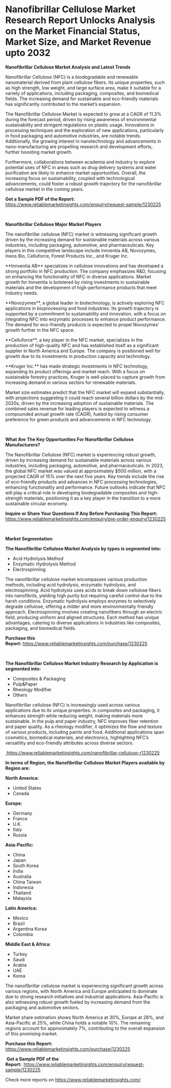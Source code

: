 <p><h1>Nanofibrillar Cellulose Market Research Report Unlocks Analysis on the Market Financial Status, Market Size, and Market Revenue upto 2032</h1></p><p><strong>Nanofibrillar Cellulose Market Analysis and Latest Trends</strong></p>
<p><p>Nanofibrillar Cellulose (NFC) is a biodegradable and renewable nanomaterial derived from plant cellulose fibers. Its unique properties, such as high strength, low weight, and large surface area, make it suitable for a variety of applications, including packaging, composites, and biomedical fields. The increasing demand for sustainable and eco-friendly materials has significantly contributed to the market’s expansion.</p><p>The Nanofibrillar Cellulose Market is expected to grow at a CAGR of 11.3% during the forecast period, driven by rising awareness of environmental sustainability and stringent regulations on plastic usage. Innovations in processing techniques and the exploration of new applications, particularly in food packaging and automotive industries, are notable trends. Additionally, the growing interest in nanotechnology and advancements in nano-manufacturing are propelling research and development efforts, further boosting market growth. </p><p>Furthermore, collaborations between academia and industry to explore potential uses of NFC in areas such as drug delivery systems and water purification are likely to enhance market opportunities. Overall, the increasing focus on sustainability, coupled with technological advancements, could foster a robust growth trajectory for the nanofibrillar cellulose market in the coming years.</p></p>
<p><strong>Get a Sample PDF of the Report:&nbsp;</strong> <a href="https://www.reliablemarketinsights.com/enquiry/request-sample/1230225?utm_campaign=3540&utm_medium=2&utm_source=Github&utm_content=ia&utm_term=01042025&utm_id=nanofibrillar-cellulose">https://www.reliablemarketinsights.com/enquiry/request-sample/1230225</a></p>
<p>&nbsp;</p>
<p><strong>Nanofibrillar Cellulose Major Market Players</strong></p>
<p><p>The nanofibrillar cellulose (NFC) market is witnessing significant growth driven by the increasing demand for sustainable materials across various industries, including packaging, automotive, and pharmaceuticals. Key players in this competitive landscape include Innventia AB, Novozymes, Ineos Bio, Celluforce, Forest Products Inc., and Kruger Inc.</p><p>**Innventia AB** specializes in cellulose innovations and has developed a strong portfolio in NFC production. The company emphasizes R&D, focusing on enhancing the functionality of NFC in diverse applications. Market growth for Innventia is bolstered by rising investments in sustainable materials and the development of high-performance products that meet industry needs. </p><p>**Novozymes**, a global leader in biotechnology, is actively exploring NFC applications in bioprocessing and food industries. Its growth trajectory is supported by a commitment to sustainability and innovation, with a focus on integrating NFC into enzymatic processes to enhance product performance. The demand for eco-friendly products is expected to propel Novozymes' growth further in the NFC space.</p><p>**Celluforce**, a key player in the NFC market, specializes in the production of high-quality NFC and has established itself as a significant supplier in North America and Europe. The company is positioned well for growth due to its investments in production capacity and technology. </p><p>**Kruger Inc.** has made strategic investments in NFC technology, expanding its product offerings and market reach. With a focus on sustainable forestry practices, Kruger is well-placed to capture growth from increasing demand in various sectors for renewable materials.</p><p>Market size estimates predict that the NFC market will expand substantially, with projections suggesting it could reach several billion dollars by the mid-2020s, driven by the increasing adoption of sustainable materials. The combined sales revenue for leading players is expected to witness a compounded annual growth rate (CAGR), fueled by rising consumer preference for green products and advancements in NFC technology.</p></p>
<p>&nbsp;</p>
<p><strong>What Are The Key Opportunities For Nanofibrillar Cellulose Manufacturers?</strong></p>
<p><p>The Nanofibrillar Cellulose (NFC) market is experiencing robust growth, driven by increasing demand for sustainable materials across various industries, including packaging, automotive, and pharmaceuticals. In 2023, the global NFC market was valued at approximately $500 million, with a projected CAGR of 15% over the next five years. Key trends include the rise of eco-friendly products and advances in NFC processing technologies, enhancing functionality and performance. Future outlooks indicate that NFC will play a critical role in developing biodegradable composites and high-strength materials, positioning it as a key player in the transition to a more sustainable circular economy.</p></p>
<p><strong>Inquire or Share Your Questions If Any Before Purchasing This Report:</strong> <a href="https://www.reliablemarketinsights.com/enquiry/pre-order-enquiry/1230225?utm_campaign=3540&utm_medium=2&utm_source=Github&utm_content=ia&utm_term=01042025&utm_id=nanofibrillar-cellulose">https://www.reliablemarketinsights.com/enquiry/pre-order-enquiry/1230225</a></p>
<p>&nbsp;</p>
<p><strong>Market Segmentation</strong></p>
<p><strong>The Nanofibrillar Cellulose Market Analysis by types is segmented into:</strong></p>
<p><ul><li>Acid Hydrolysis Method</li><li>Enzymatic Hydrolysis Method</li><li>Electrospinning</li></ul></p>
<p><p>The nanofibrillar cellulose market encompasses various production methods, including acid hydrolysis, enzymatic hydrolysis, and electrospinning. Acid hydrolysis uses acids to break down cellulose fibers into nanofibrils, yielding high purity but requiring careful control due to the harsh conditions. Enzymatic hydrolysis employs enzymes to selectively degrade cellulose, offering a milder and more environmentally friendly approach. Electrospinning involves creating nanofibers through an electric field, producing uniform and aligned structures. Each method has unique advantages, catering to diverse applications in industries like composites, packaging, and biomedical fields.</p></p>
<p><strong>Purchase this Report:&nbsp;</strong><a href="https://www.reliablemarketinsights.com/purchase/1230225?utm_campaign=3540&utm_medium=2&utm_source=Github&utm_content=ia&utm_term=01042025&utm_id=nanofibrillar-cellulose">https://www.reliablemarketinsights.com/purchase/1230225</a></p>
<p>&nbsp;</p>
<p><strong>The Nanofibrillar Cellulose Market Industry Research by Application is segmented into:</strong></p>
<p><ul><li>Composites & Packaging</li><li>Pulp&Paper</li><li>Rheology Modifier</li><li>Others</li></ul></p>
<p><p>Nanofibrillar cellulose (NFC) is increasingly used across various applications due to its unique properties. In composites and packaging, it enhances strength while reducing weight, making materials more sustainable. In the pulp and paper industry, NFC improves fiber retention and paper quality. As a rheology modifier, it optimizes the flow and texture of various products, including paints and food. Additional applications span cosmetics, biomedical materials, and electronics, highlighting NFC’s versatility and eco-friendly attributes across diverse sectors.</p></p>
<p><a href="https://www.reliablemarketinsights.com/nanofibrillar-cellulose-r1230225?utm_campaign=3540&utm_medium=2&utm_source=Github&utm_content=ia&utm_term=01042025&utm_id=nanofibrillar-cellulose">&nbsp;https://www.reliablemarketinsights.com/nanofibrillar-cellulose-r1230225</a></p>
<p><strong>In terms of Region, the Nanofibrillar Cellulose Market Players available by Region are:</strong></p>
<p>
    <p> <strong> North America: </strong>
        <ul>
            <li>United States</li>
            <li>Canada</li>
        </ul>
        </p> 
    <p> <strong> Europe: </strong>
        <ul>
            <li>Germany</li>
            <li>France</li>
            <li>U.K.</li>
            <li>Italy</li>
            <li>Russia</li>
        </ul>
        </p> 
    <p> <strong> Asia-Pacific: </strong>
        <ul>
            <li>China</li>
            <li>Japan</li>
            <li>South Korea</li>
            <li>India</li>
            <li>Australia</li>
            <li>China Taiwan</li>
            <li>Indonesia</li>
            <li>Thailand</li>
            <li>Malaysia</li>
        </ul>
        </p> 
    <p> <strong> Latin America: </strong>
        <ul>
            <li>Mexico</li>
            <li>Brazil</li>
            <li>Argentina Korea</li>
            <li>Colombia</li>
        </ul>
        </p> 
    <p> <strong> Middle East & Africa: </strong>
        <ul>
            <li>Turkey</li>
            <li>Saudi</li>
            <li>Arabia</li>
            <li>UAE</li>
            <li>Korea</li>
        </ul>
    </p>
    </p>
<p><p>The nanofibrillar cellulose market is experiencing significant growth across various regions, with North America and Europe anticipated to dominate due to strong research initiatives and industrial applications. Asia-Pacific is also witnessing robust growth fueled by increasing demand from the packaging and automotive sectors.  </p><p>Market share estimation shows North America at 30%, Europe at 28%, and Asia-Pacific at 25%, while China holds a notable 10%. The remaining regions account for approximately 7%, contributing to the overall expansion of this promising market.</p></p>
<p><strong>Purchase this Report: </strong><a href="https://www.reliablemarketinsights.com/purchase/1230225?utm_campaign=3540&utm_medium=2&utm_source=Github&utm_content=ia&utm_term=01042025&utm_id=nanofibrillar-cellulose">https://www.reliablemarketinsights.com/purchase/1230225</a></p>
<p>&nbsp;<strong>Get a Sample PDF of the Report:&nbsp;&nbsp;</strong><a href="https://www.reliablemarketinsights.com/enquiry/request-sample/1230225?utm_campaign=3540&utm_medium=2&utm_source=Github&utm_content=ia&utm_term=01042025&utm_id=nanofibrillar-cellulose">https://www.reliablemarketinsights.com/enquiry/request-sample/1230225</a></p>
<p><strong></strong></p>
<p>Check more reports on <a href="https://www.reliablemarketinsights.com/?utm_campaign=3540&utm_medium=2&utm_source=Github&utm_content=ia&utm_term=01042025&utm_id=nanofibrillar-cellulose">https://www.reliablemarketinsights.com/</a></p>